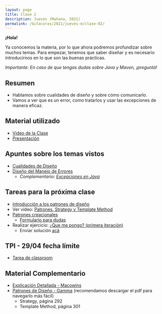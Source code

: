 ```yaml
---
layout: page
title: Clase 2
description: Jueves (Mañana, 2021)
permalink: /bitacoras/2021/jueves-m/clase-02/
---
```


**¡Hola!**

Ya conocemos la materia, por lo que ahora podremos profundizar sobre muchos temas. Para empezar, tenemos que saber diseñar y es necesario introducirnos en lo que son las buenas prácticas.

_Importante: En caso de que tengas dudas sobre Java y Maven, ¡preguntá!_

## Resumen

- Hablamos sobre cualidades de diseño y sobre cómo comunicarlo.
- Vamos a ver que es un error, como tratarlos y usar las excepciones de manera eficaz.

## Material utilizado

- [Video de la Clase](https://youtu.be/izr0L5bOGJc)
- [Presentación](https://docs.google.com/presentation/d/1Qkh4fFirDCOzBPQmSYBu6qDaS2K2wI7DoqscYuxYfS4/edit?usp=sharing)

## Apuntes sobre los temas vistos

- [Cualidades de Diseño](https://docs.google.com/document/d/14HdvHvS33WqYb6Ak0BGa0IeCTbzeCRSDKs-1Ot-qLDw/edit)
- [Diseño del Manejo de Errores](https://docs.google.com/document/d/1u7t9eKDdAVwhQVAkstV0nkfAGIJsY2O_UEHKJJVje6c/edit#)
  - _Complementario: [Excepciones en Java](https://docs.google.com/document/d/1G0a9j-OA0rIEA5cdvEhIMbztJVo86ssvZKBK8HL9akg/edit)_

## Tareas para la próxima clase

- [Introducción a los patrones de diseño](https://docs.google.com/document/d/1uXPhuAKXa4wzcIhriFfnI53aB311jOZtcKfTDuiKQ8Y/edit)
- Ver vídeo: [Patrones, Strategy y Template Method](https://youtu.be/NZRYknYXX90)
- [Patrones creacionales](https://docs.google.com/document/d/1wuU7VVvf7B4zhBinlc0RGuJs5lHI5-ZD/edit#heading=h.gjdgxs)
  - [Formulario para dudas](https://docs.google.com/forms/d/1UvYdokRU9jYNilEio53giorGg1-2QfeCAEh6Jzi0LyM/edit)
- Realizar ejercicio: [¿Que me pongo? (primera iteración)](https://docs.google.com/document/d/1k1f-9AuIohlBGB2soSNePJ6jLxM37_tZeSD-hW_esIQ)
  - Enviar solución [acá](https://docs.google.com/forms/d/1uymYx-XJ9ku9WqQUtIFJC3cwXVFnzmR_YCTplmues30/viewform?edit_requested=true)

## TPI - 29/04 fecha límite

- [Tarea de classroom](https://classroom.github.com/a/X3ONTey6)

## Material Complementario

- [Explicación Detallada - Macowins](https://docs.google.com/document/d/17lZBUaVC8QMDYZG_JCPEcGk3-5lL9Iz6-iG5OmfoaMI/edit#heading=h.pzjlb13p5e2p)
- [Patrones de Diseño - Gamma](https://github.com/deepakkum21/Books/blob/master/Design%20Patterns%20-%20Elements%20of%20Reusable%20Object%20Oriented%20Software%20-%20GOF.pdf) (recomendamos descargar el pdf para navegarlo más fácil)
  - Strategy, página 292
  - Template Method, página 301
